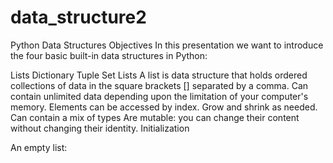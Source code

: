 # data_structure2

Python Data Structures
Objectives
In this presentation we want to introduce the four basic built-in data structures in Python:

Lists
Dictionary
Tuple
Set
Lists
A list is data structure that holds ordered collections of data in the square brackets [] separated by a comma.
Can contain unlimited data depending upon the limitation of your computer's memory.
Elements can be accessed by index.
Grow and shrink as needed.
Can contain a mix of types
Are mutable: you can change their content without changing their identity.
Initialization

An empty list:
